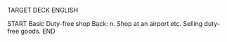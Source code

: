 TARGET DECK
ENGLISH

START
Basic
Duty-free shop
Back: n. Shop at an airport etc. Selling duty-free goods.
END
